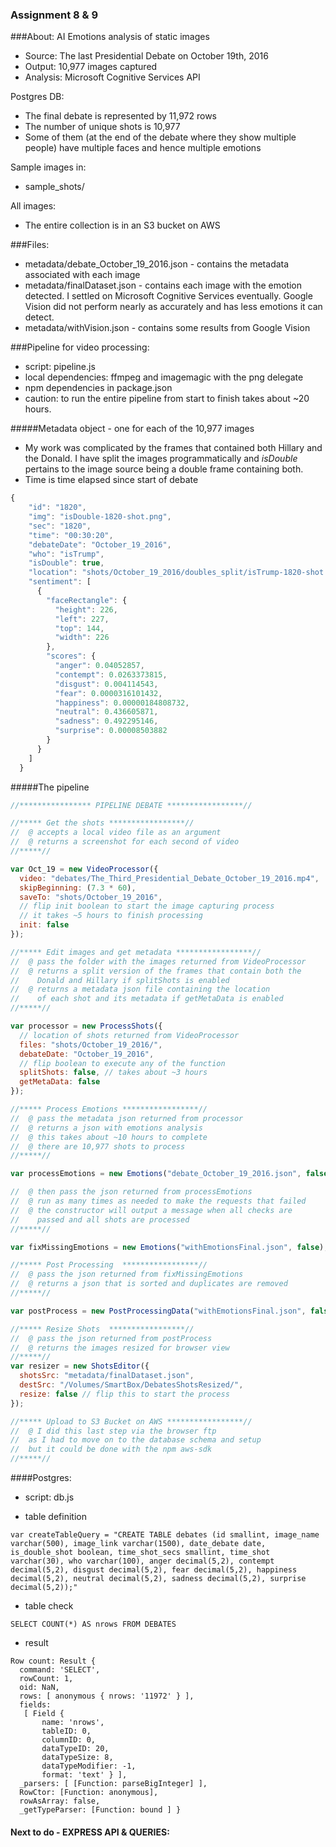 ### Assignment 8 & 9

###About:
AI Emotions analysis of static images

- Source: The last Presidential Debate on October 19th, 2016
- Output: 10,977 images captured
- Analysis: Microsoft Cognitive Services API


Postgres DB:

- The final debate is represented by 11,972 rows
- The number of unique shots is 10,977
- Some of them (at the end of the debate where they show multiple people) have multiple faces and hence multiple emotions

Sample images in:

- sample_shots/

All images:
- The entire collection is in an S3 bucket on AWS

###Files:
- metadata/debate_October_19_2016.json - contains the metadata associated with each image 
- metadata/finalDataset.json - contains each image with the emotion detected. I settled on Microsoft Cognitive Services eventually. Google Vision did not perform nearly as accurately and has less emotions it can detect. 
- metadata/withVision.json - contains some results from Google Vision

###Pipeline for video processing:
- script: pipeline.js
- local dependencies: ffmpeg and imagemagic with the png delegate
- npm dependencies in package.json
- caution: to run the entire pipeline from start to finish takes about ~20 hours.

#####Metadata object - one for each of the 10,977 images
- My work was complicated by the frames that contained both Hillary and the Donald. I have split the images programmatically and _isDouble_ pertains to the image source being a double frame containing both.
- Time is time elapsed since start of debate

```js
{
    "id": "1820",
    "img": "isDouble-1820-shot.png",
    "sec": "1820",
    "time": "00:30:20",
    "debateDate": "October_19_2016",
    "who": "isTrump",
    "isDouble": true,
    "location": "shots/October_19_2016/doubles_split/isTrump-1820-shot.png",
    "sentiment": [
      {
        "faceRectangle": {
          "height": 226,
          "left": 227,
          "top": 144,
          "width": 226
        },
        "scores": {
          "anger": 0.04052857,
          "contempt": 0.0263373815,
          "disgust": 0.004114543,
          "fear": 0.0000316101432,
          "happiness": 0.00000184808732,
          "neutral": 0.436605871,
          "sadness": 0.492295146,
          "surprise": 0.00008503882
        }
      }
    ]
  }
```
#####The pipeline

```js
//**************** PIPELINE DEBATE *****************//

//***** Get the shots *****************//
//  @ accepts a local video file as an argument
//  @ returns a screenshot for each second of video
//*****//

var Oct_19 = new VideoProcessor({
  video: "debates/The_Third_Presidential_Debate_October_19_2016.mp4",
  skipBeginning: (7.3 * 60),
  saveTo: "shots/October_19_2016",
  // flip init boolean to start the image capturing process
  // it takes ~5 hours to finish processing
  init: false
});

//***** Edit images and get metadata *****************//
//  @ pass the folder with the images returned from VideoProcessor
//  @ returns a split version of the frames that contain both the
//    Donald and Hillary if splitShots is enabled
//  @ returns a metadata json file containing the location 
//    of each shot and its metadata if getMetaData is enabled
//*****//

var processor = new ProcessShots({
  // location of shots returned from VideoProcessor
  files: "shots/October_19_2016/",
  debateDate: "October_19_2016",
  // flip boolean to execute any of the function
  splitShots: false, // takes about ~3 hours
  getMetaData: false
});

//***** Process Emotions *****************//
//  @ pass the metadata json returned from processor
//  @ returns a json with emotions analysis
//  @ this takes about ~10 hours to complete
//  @ there are 10,977 shots to process
//*****//

var processEmotions = new Emotions("debate_October_19_2016.json", false);

//  @ then pass the json returned from processEmotions
//  @ run as many times as needed to make the requests that failed
//  @ the constructor will output a message when all checks are
//    passed and all shots are processed
//*****//

var fixMissingEmotions = new Emotions("withEmotionsFinal.json", false);

//***** Post Processing  *****************//
//  @ pass the json returned from fixMissingEmotions
//  @ returns a json that is sorted and duplicates are removed
//*****//

var postProcess = new PostProcessingData("withEmotionsFinal.json", false);

//***** Resize Shots  *****************//
//  @ pass the json returned from postProcess
//  @ returns the images resized for browser view
//*****//
var resizer = new ShotsEditor({
  shotsSrc: "metadata/finalDataset.json",
  destSrc: "/Volumes/SmartBox/DebatesShotsResized/",
  resize: false // flip this to start the process
});

//***** Upload to S3 Bucket on AWS *****************//
//  @ I did this last step via the browser ftp 
//  as I had to move on to the database schema and setup
//  but it could be done with the npm aws-sdk
//*****//

```

####Postgres:
- script: db.js


- table definition


```
var createTableQuery = "CREATE TABLE debates (id smallint, image_name varchar(500), image_link varchar(1500), date_debate date, is_double_shot boolean, time_shot_secs smallint, time_shot varchar(30), who varchar(100), anger decimal(5,2), contempt decimal(5,2), disgust decimal(5,2), fear decimal(5,2), happiness decimal(5,2), neutral decimal(5,2), sadness decimal(5,2), surprise decimal(5,2));"
```

- table check

```
SELECT COUNT(*) AS nrows FROM DEBATES
```

- result

```
Row count: Result {
  command: 'SELECT',
  rowCount: 1,
  oid: NaN,
  rows: [ anonymous { nrows: '11972' } ],
  fields: 
   [ Field {
       name: 'nrows',
       tableID: 0,
       columnID: 0,
       dataTypeID: 20,
       dataTypeSize: 8,
       dataTypeModifier: -1,
       format: 'text' } ],
  _parsers: [ [Function: parseBigInteger] ],
  RowCtor: [Function: anonymous],
  rowAsArray: false,
  _getTypeParser: [Function: bound ] }
```

#### Next to do - EXPRESS API & QUERIES:







